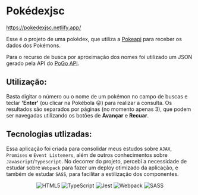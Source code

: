 # Pokédexjsc

https://pokedexjsc.netlify.app/

Esse é o projeto de uma pokédex, que utiliza a [Pokeapi](https://github.com/PokeAPI/pokeapi) para receber os dados dos Pokémons. 

Para o recurso de busca por aproximação dos nomes foi utilizado um JSON gerado pela API do [PoGo API](https://pogoapi.net/documentation/).

## Utilização:

Basta digitar o número ou o nome de um pokémon no campo de buscas e teclar **'Enter'** (ou clicar na Pokébola 😜) para realizar a consulta.
Os resultados são separados por páginas (no momento apenas 3), que podem ser navegadas utilizando os botões de **Avançar** e **Recuar**.

## Tecnologias utlizadas:

Essa aplicação foi criada para consolidar meus estudos sobre `AJAX`, `Promises` e `Event Listeners`, além de outros conhecimentos sobre `Javascript`/`Typescript`. No decorrer do projeto, percebi a necessidade de estudar sobre `Webpack` para fazer um deploy otimizado da aplicação, e também de estudar `SASS`, para facilitar a estilização dos componentes.

<div display="inline-block" align="center">

![HTML5](https://img.shields.io/badge/html5-%23E34F26.svg?style=for-the-badge&logo=html5&logoColor=white)
![TypeScript](https://img.shields.io/badge/typescript-%23007ACC.svg?style=for-the-badge&logo=typescript&logoColor=white)
![Jest](https://img.shields.io/badge/-jest-%23C21325?style=for-the-badge&logo=jest&logoColor=white)
![Webpack](https://img.shields.io/badge/webpack-%238DD6F9.svg?style=for-the-badge&logo=webpack&logoColor=black)
![SASS](https://img.shields.io/badge/SASS-hotpink.svg?style=for-the-badge&logo=SASS&logoColor=white)

</div>
